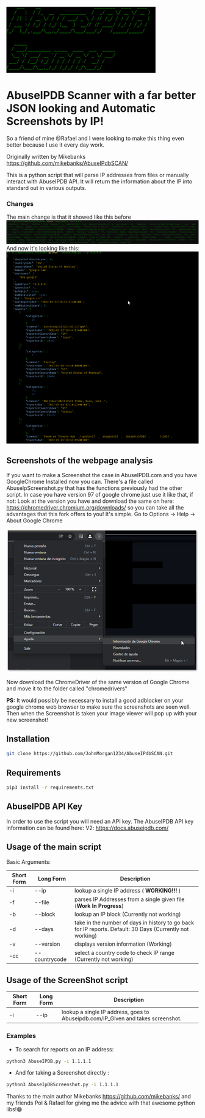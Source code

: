 ![imgRepo/AbuseFiglet.png](imgRepo/AbuseFiglet.png)

# AbuseIPDB Scanner with a far better JSON looking and Automatic Screenshots by IP!
So a friend of mine @Rafael and I were looking to make this thing even better because I use it every day work.

Originally written by Mikebanks
<https://github.com/mikebanks/AbuseIPdbSCAN/>

This is a python script that will parse IP addresses from files or manually interact with AbuseIPDB API. It will return the information about the IP into standard out in various outputs.

### Changes

The main change is that it showed like this before
![imgRepo/AbuseDB1.png](imgRepo/AbuseDB1.png)
And now it's looking like this:
![imgRepo/AbuseDB2.png](imgRepo/AbuseDB2.png)



## **Screenshots of the webpage analysis**

If you want to make a Screenshot the case in AbuseIPDB.com and you have GoogleChrome Installed now you can. There's a file called AbuseIpScreenshot.py that has the functions previously had the other script.
In case you have version 97 of google chrome just use it like that, if not:
Look at the version you have and download the same on here: <https://chromedriver.chromium.org/downloads/> so you can take all the advantages that this fork offers to you!
It's simple. Go to Options -> Help -> About Google Chrome

![imgRepo/ChromeVersion.png](imgRepo/ChromeVersion.png)

Now download the ChromeDriver of the same version of Google Chrome and move it to the folder called "chromedrivers"

**PS:** It would possibly be necessary to install a good adblocker on your google chrome web browser to make sure the screenshots are seen well.
Then when the Screenshot is taken your image viewer will pop up with your new screenshot!

## Installation

``` BASH
git clone https://github.com/JohnMorgan1234/AbuseIPdbSCAN.git
```


## Requirements

``` BASH
pip3 install -r requirements.txt
```


## AbuseIPDB API Key

In order to use the script you will need an API key. The AbuseIPDB API key information can be found here: V2: <https://docs.abuseipdb.com/>

## Usage of the main script

Basic Arguments:

Short Form    | Long Form     | Description
------------- | ------------- |-------------
-i            | --ip          | lookup a single IP address ( **WORKING!!!** )
-f            | --file        | parses IP Addresses from a single given file (**Work In Progress**)
-b            | --block       | lookup an IP block (Currently not working)
-d            | --days        | take in the number of days in history to go back for IP reports. Default: 30 Days (Currently not working)
-v            | --version     | displays version information (Working)
-cc           | --countrycode | select a country code to check IP range (Currently not working)


## Usage of the ScreenShot script

Short Form    | Long Form     | Description
------------- | ------------- |-------------
-i            | --ip          | lookup a single IP address, goes to Abuseipdb.com/IP_Given and takes screenshot.


### Examples

* To search for reports on an IP address:

``` BASH
python3 AbuseIPDB.py -i 1.1.1.1
```
* And for taking a Screenshot directly :
```BASH
python3 AbuseIpDBScreenshot.py -i 1.1.1.1
```

[//]: <* To search for reports on an IP Block:> 

[//]: <``python3 AbuseIPDB.py -b 1.1.1.0/24``> 

[//]: <* To search a whole country IP range and translate the categories to names:>

[//]: <``python3 AbuseIPDB.py -cc nz -x``>


Thanks to the main author Mikebanks <https://github.com/mikebanks/> and my friends Pol & Rafael for giving me the advice with that awesome python libs!😁
